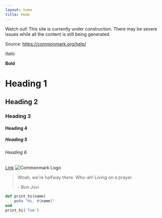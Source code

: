 ```yaml
---
layout: home
title: Home
---
```


Watch out! This site is currently under construction. There may be severe issues
while all the content is still being generated.

Source: https://commonmark.org/help/

*Italic*

**Bold**

# Heading 1
## Heading 2
### Heading 3
#### Heading 4
##### Heading 5
###### Heading 6

[Link](http://a.com)
![Commonmark Logo](https://commonmark.org/help/images/favicon.png)

> Woah, we're halfway there.
> Who-ah! Living on a prayer.
>
>\- Bon Jovi

```ruby
def print_hi(name)
    puts "Hi, #{name}"
end
print_hi('Tom')
```
